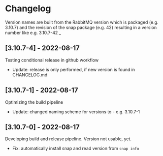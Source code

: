 # Changelog

Version names are built from the RabbitMQ version which is packaged (e.g. 3.10.7) and 
the revision of the snap package (e.g. 42) resulting in a version number like e.g. 3.10.7-42
_

## [3.10.7-4] - 2022-08-17

Testing conditional release in github workflow

- Update: release is only performed, if new version is found in CHANGELOG.md

## [3.10.7-1] - 2022-08-17

Optimizing the build pipeline

- Update: changed naming scheme for versions to <RabbitMQ-version>-<SnapPackageRevision> e.g. 3.10.7-1

## [3.10.7-0] - 2022-08-17

Developing build and release pipeline. Version not usable, yet.

- Fix: automatically install snap and read version from `snap info`
